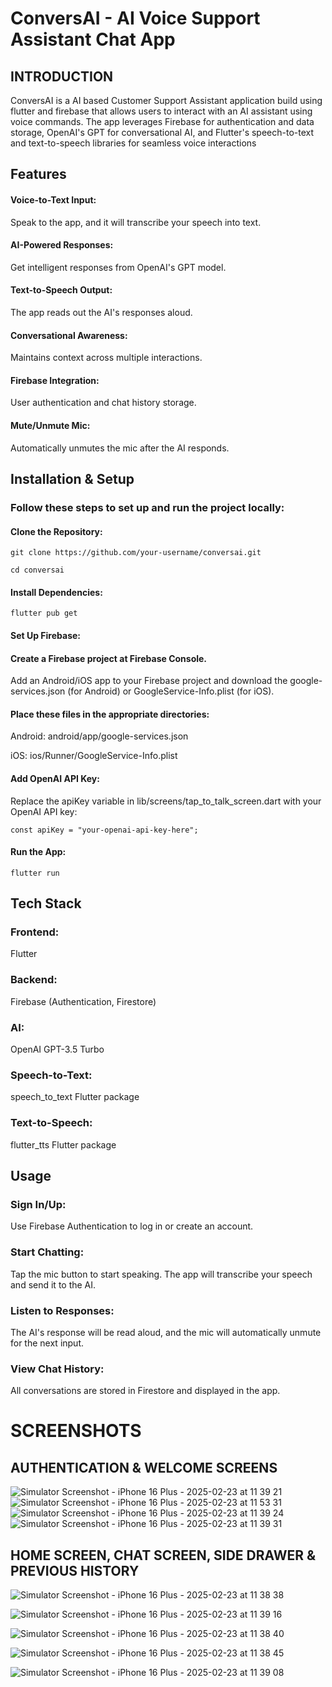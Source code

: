 # ConversAI - AI Voice Support Assistant Chat App
## INTRODUCTION

ConversAI is a AI based Customer Support Assistant application build using flutter and firebase that allows users to interact with an AI assistant using voice commands. The app leverages Firebase for authentication and data storage, OpenAI's GPT for conversational AI, and Flutter's speech-to-text and text-to-speech libraries for seamless voice interactions
## Features

#### Voice-to-Text Input:
Speak to the app, and it will transcribe your speech into text.
#### AI-Powered Responses:
Get intelligent responses from OpenAI's GPT model.
#### Text-to-Speech Output: 
The app reads out the AI's responses aloud.
#### Conversational Awareness:
Maintains context across multiple interactions.
#### Firebase Integration:
User authentication and chat history storage.
#### Mute/Unmute Mic:
Automatically unmutes the mic after the AI responds.

## Installation & Setup

### Follow these steps to set up and run the project locally:

#### Clone the Repository:

`git clone https://github.com/your-username/conversai.git`

`cd conversai`

#### Install Dependencies:
`flutter pub get`
#### Set Up Firebase:
#### Create a Firebase project at Firebase Console.
Add an Android/iOS app to your Firebase project and download the google-services.json (for Android) or GoogleService-Info.plist (for iOS).

#### Place these files in the appropriate directories:
Android: android/app/google-services.json

iOS: ios/Runner/GoogleService-Info.plist

#### Add OpenAI API Key:
Replace the apiKey variable in lib/screens/tap_to_talk_screen.dart with your OpenAI API key:

`const apiKey = "your-openai-api-key-here";`

#### Run the App:
`flutter run`

## Tech Stack

### Frontend:
Flutter
### Backend:
Firebase (Authentication, Firestore)
### AI:
OpenAI GPT-3.5 Turbo
### Speech-to-Text:
speech_to_text Flutter package
### Text-to-Speech:
flutter_tts Flutter package


## Usage

### Sign In/Up:
Use Firebase Authentication to log in or create an account.
### Start Chatting:
Tap the mic button to start speaking. The app will transcribe your speech and send it to the AI.
### Listen to Responses:
The AI's response will be read aloud, and the mic will automatically unmute for the next input.
### View Chat History:
All conversations are stored in Firestore and displayed in the app.


# SCREENSHOTS

## AUTHENTICATION & WELCOME SCREENS
![Simulator Screenshot - iPhone 16 Plus - 2025-02-23 at 11 39 21](https://github.com/user-attachments/assets/cc835d7e-23bd-4701-a1c8-cedec74ff485) ![Simulator Screenshot - iPhone 16 Plus - 2025-02-23 at 11 53 31](https://github.com/user-attachments/assets/1892b169-e60f-4651-bd97-fa2d8191c30e)
![Simulator Screenshot - iPhone 16 Plus - 2025-02-23 at 11 39 24](https://github.com/user-attachments/assets/7ed8be85-c423-43fd-815f-77cd1dc91213) ![Simulator Screenshot - iPhone 16 Plus - 2025-02-23 at 11 39 31](https://github.com/user-attachments/assets/6d1f4954-f408-4269-ab08-7049e5a1fdbe)

## HOME SCREEN, CHAT SCREEN, SIDE DRAWER & PREVIOUS HISTORY
![Simulator Screenshot - iPhone 16 Plus - 2025-02-23 at 11 38 38](https://github.com/user-attachments/assets/0950f60f-7797-4ee4-a33a-9a23fdb909e3)

![Simulator Screenshot - iPhone 16 Plus - 2025-02-23 at 11 39 16](https://github.com/user-attachments/assets/e5e0e400-18f9-4f47-8ec9-17c4fd3524a1)

![Simulator Screenshot - iPhone 16 Plus - 2025-02-23 at 11 38 40](https://github.com/user-attachments/assets/ff9c9aba-b92a-44f1-98ea-2290b389a6d2)

![Simulator Screenshot - iPhone 16 Plus - 2025-02-23 at 11 38 45](https://github.com/user-attachments/assets/2140bf77-9288-4068-9af9-a05baaa7d1dc)

![Simulator Screenshot - iPhone 16 Plus - 2025-02-23 at 11 39 08](https://github.com/user-attachments/assets/0248e4a4-dd1f-41ed-a25e-e64ef4738819)













